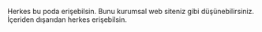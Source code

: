 Herkes bu poda erişebilsin. Bunu kurumsal web siteniz gibi düşünebilirsiniz. İçeriden dışarıdan herkes erişebilsin.